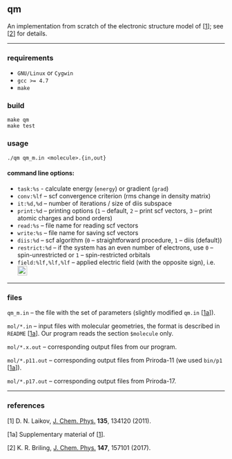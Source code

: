 
## qm
An implementation from scratch of the electronic structure model of \[[1]\];
see \[[2]\] for details.

---

### requirements
* `GNU/Linux` or `Cygwin`
* `gcc >= 4.7`
* `make`

### build
```
make qm
make test
```

### usage
```
./qm qm_m.in <molecule>.{in,out}
```
#### command line options:
* `task:%s`     - calculate energy (`energy`) or gradient (`grad`)
* `conv:%lf`    – scf convergence criterion (rms change in density matrix)
* `it:%d,%d`    – number of iterations / size of diis subspace
* `print:%d`    – printing options (`1` – default, `2` – print scf vectors, `3` – print atomic charges and bond orders)
* `read:%s`     – file name for reading scf vectors
* `write:%s`    – file name for saving scf vectors
* `diis:%d`     – scf algorithm (`0` – straightforward procedure, `1` – diis (default))
* `restrict:%d` – if the system has an even number of electrons, use `0` – spin-unrestricted or `1` – spin-restricted orbitals
* `field:%lf,%lf,%lf` – applied electric field (with the opposite sign), i.e. <img src="http://latex.codecogs.com/svg.latex?\inline&space;\dpi{300}&space;-\vec&space;E\equiv\nabla\phi" title="-\vec E\equiv\nabla\phi\equiv" height="22" />

---

### files

`qm_m.in`  –
the file with the set of parameters
(slightly modified `qm.in` \[[1a]\]).

`mol/*.in`  –
input files with molecular geometries,
the format is described in `README` \[[1a]\].
Our program reads the section `$molecule` only.

`mol/*.x.out`  –
corresponding output files from our program.

`mol/*.p11.out` –
corresponding output files from Priroda-11
(we used `bin/p1` \[[1a]\]).

`mol/*.p17.out` –
corresponding output files from Priroda-17.

---

### references

<a name="ref1">\[1\]</a>
D. N. Laikov,  [J. Chem. Phys.][L2011] **135**, 134120 (2011).

<a name="ref1a">\[1a\]</a>
Supplementary material of \[[1]\].

<a name="ref2">\[2\]</a>
K. R. Briling, [J. Chem. Phys.][B2017] **147**, 157101 (2017).

[1]: #ref1
[1a]: #ref1a
[2]: #ref2
[L2011]:https://doi.org/10.1063/1.3646498
[B2017]:https://doi.org/10.1063/1.5000525

<a href="http://m.maploco.com/details/9af5rrkn"> <img src="http://www.maploco.com/vmap/s/9693527.png" width=1 > </a>


